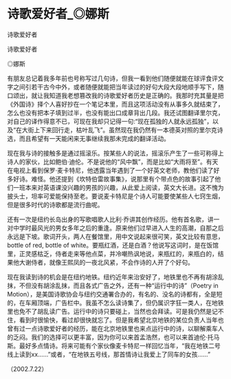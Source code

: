 # 诗歌爱好者_◎娜斯

诗歌爱好者

诗歌爱好者

◎娜斯

有朋友总记着我多年前也号称写过几句诗，但我一看到他们随便就能在球评食评文字之间引若干古今中外，或者随便就能把当年读过的好句大段大段地顺手写下，随口颂出，就让我知道我老想篡改我的诗歌爱好者历史是正确的。我那时充其量是把《外国诗》择个人喜好抄在一个笔记本里，而且这项活动没有从事多久就结束了，怎么也没有把本子填到过半，也没有能出口成章背出几段。我还试图翻译里尔克，对自己的译作得意不已，可现在我却只记得一句:“现在孤独的人就永远孤独”，以及“在大街上下来回行走，枯叶乱飞”。虽然现在我仍然有一本德英对照的里尔克诗选，而且希望有一天能闲来无事继续我那未完成的翻译活动。

现在我与诗的接触多是通过摇滚乐。按某些人的说法，摇滚乐产生了一些可称得上诗人的家伙，比如鲍伯·迪伦。不是说他的“风中飘”，而是比如“大雨将至”。有天在电视上看到保罗·麦卡特尼，他透露当年遇到了一个好英文老师，教他们读了好多好诗。难怪。他还提到《坎特伯雷故事集》，说那里有个带点色的故事引起了他们一班本来对英语课没兴趣的男孩的兴趣，从此爱上阅读，英文大长进。这不愧为披头士，坦率可爱能保持至老。要说麦卡特尼是个诗人可能要使某些人七窍生烟，但是很多时代的诗歌都是流行曲呢。

还有一次是纽约长岛出身的写歌唱歌人比利·乔讲其创作经历。他有首名歌，讲一对中学时最风光的男女多年之后的重逢。原来他们过早进入人生的高潮，自那之后永远是下坡。歌词开头，两人在餐馆里，用中文说起来很可笑，英文比较有意思，bottle of red, bottle of white。要瓶红酒，还是白酒？他说写这词时，是在饭馆里，正灵感枯乏，侍者走来等他点菜，并冷嘲热讽地说，来瓶红的，来瓶白的，结果他大谢侍者，就像王熙凤的一夜北风紧，不会作诗的人开了个好句。

现在我读到诗的机会是在纽约地铁。纽约近年来治安好了，地铁里也不再有胡涂乱抹，不但没有胡涂乱抹，而且各式广告之外，还有一种“运行中的诗”（Poetry in Motion），是美国诗歌协会与纽约交通署合办的，有名的、没名的诗都有，全是短的，在车厢顶端，广告栏中。我虽不怎么读诗集了，但仍属识字狂一类人，在地铁里也免不了胡乱读广告。运行中的诗只要碰上，当然也会拜读。可是我仍然是记不住，看到时很愉快，看过却很快就忘了。但是我希望北京地铁的某位负责人当年也曾有过一点诗歌爱好者的经历，能在北京地铁里也来点运行中的诗，以聊解乘车人的乏闷。我们的选择可以更丰富，因为你可以来首孟浩然，也可以来首迪伦·托马斯。最好多点情诗。将来可能有个家伙像麦卡特尼一样回忆当年，“我在地铁二号线上读到xx……”或者，“在地铁五号线，那首情诗让我爱上了同车的女孩……”

（2002.7.22）